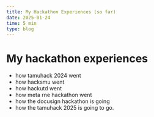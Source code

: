 ```yaml
---
title: My Hackathon Experiences (so far)
date: 2025-01-24
time: 5 min
type: blog
---
```


# My hackathon experiences
- how tamuhack 2024 went
- how hacksmu went
- how hackutd went
- how meta rne hackathon went
- how the docusign hackathon is going
- how the tamuhack 2025 is going to go.
